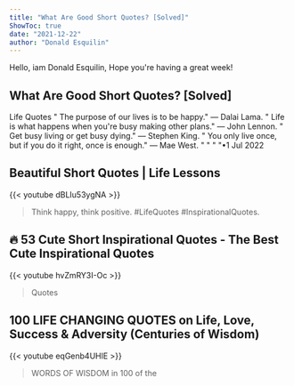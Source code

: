 ```yaml
---
title: "What Are Good Short Quotes? [Solved]"
ShowToc: true 
date: "2021-12-22"
author: "Donald Esquilin" 
---
```


Hello, iam Donald Esquilin, Hope you're having a great week!
## What Are Good Short Quotes? [Solved]
 Life Quotes " The purpose of our lives is to be happy." — Dalai Lama. " Life is what happens when you're busy making other plans." — John Lennon. " Get busy living or get busy dying." — Stephen King. " You only live once, but if you do it right, once is enough." — Mae West. " 
 " 
 " 
 "•1 Jul 2022

## Beautiful Short Quotes | Life Lessons
{{< youtube dBLIu53ygNA >}}
>Think happy, think positive. #LifeQuotes #InspirationalQuotes.

## 🔥 53 Cute Short Inspirational Quotes - The Best Cute Inspirational Quotes
{{< youtube hvZmRY3I-Oc >}}
>Quotes

## 100 LIFE CHANGING QUOTES on Life, Love, Success & Adversity (Centuries of Wisdom)
{{< youtube eqGenb4UHlE >}}
>WORDS OF WISDOM in 100 of the 

